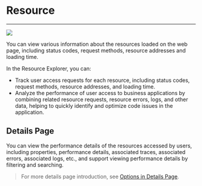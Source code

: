 # Resource
---

![](../img/1.rum_resource_2.png)

You can view various information about the resources loaded on the web page, including status codes, request methods, resource addresses and loading time.

In the Resource Explorer, you can:

- Track user access requests for each resource, including status codes, request methods, resource addresses, and loading time.
- Analyze the performance of user access to business applications by combining related resource requests, resource errors, logs, and other data, helping to quickly identify and optimize code issues in the application.

## Details Page

You can view the performance details of the resources accessed by users, including properties, performance details, associated traces, associated errors, associated logs, etc., and support viewing performance details by filtering and searching. 

> For more details page introduction, see [Options in Details Page](view.md).



